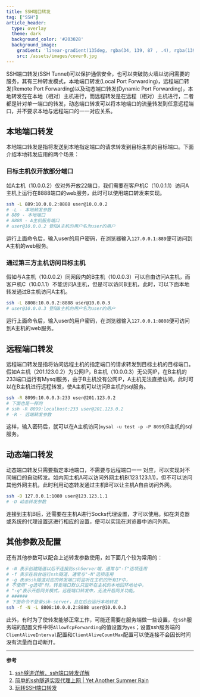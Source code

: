 ```yaml
---
title: SSH端口转发
tag: ["SSH"]
article_header:
  type: overlay
  theme: dark
  background_color: '#203028'
  background_image:
    gradient: 'linear-gradient(135deg, rgba(34, 139, 87 , .4), rgba(139, 34, 139, .4))'
    src: /assets/images/cover0.jpg
---
```


SSH端口转发(SSH Tunnel)可以保护通信安全，也可以突破防火墙以访问需要的服务，其有三种转发模式，本地端口转发(Local Port Forwarding)，远程端口转发(Remote Port Forwarding)以及动态端口转发(Dynamic Port Forwarding)，本地转发在在本地（相对）主机进行，而远程转发是在远程（相对）主机进行，二者都是针对单一端口的转发，动态端口转发可以将本地端口的流量转发到任意远程端口，并不要求本地与远程端口的一一对应关系。
<!--more-->

## 本地端口转发
本地端口转发是指将发送到本地指定端口的请求转发到目标主机的目标端口。下面介绍本地转发应用的两个场景：
### 目标主机仅开放部分端口
如A主机（10.0.0.2）仅对外开放22端口，我们需要在客户机C（10.0.1.1）访问A主机上运行在8888端口的web服务，此时可以使用端口转发来实现。
```bash
ssh -L 889:10.0.0.2:8888 user@10.0.0.2
# -L - 本地转发参数
# 889 - 本地端口
# 8888 - A主机服务端口
# user@10.0.0.2 登陆A主机的用户名为user的用户
```
运行上面命令后，输入user的用户密码，在浏览器输入`127.0.0.1:889`便可访问到A主机的web服务。
### 通过第三方主机访问目标主机
假如与A主机（10.0.0.2）同网段内的B主机（10.0.0.3）可以自由访问A主机，而客户机C（10.0.1.1）不能访问A主机，但是可以访问B主机，此时，可以下面本地转发通过B主机访问A主机。
```bash
ssh -L 8808:10.0.0.2:8888 user@10.0.0.3
# user@10.0.0.3 登陆B主机的用户名为user的用户
```
运行上面命令后，输入user的用户密码，在浏览器输入`127.0.0.1:8808`便可访问到A主机的web服务。

## 远程端口转发
远程端口转发是指将访问远程主机的指定端口的请求转发到目标主机的目标端口。假如A主机（201.123.0.2）为公网IP，B主机（10.0.0.3）无公网IP，在B主机的233端口运行有Mysql服务，由于B主机没有公网IP，A主机无法直接访问，此时可以在B主机进行远程转发，使A主机可以访问B主机的sql服务。
```bash
ssh -R 8099:10.0.0.3:233 user@201.123.0.2
# 下面也是一样的
# ssh -R 8099:localhost:233 user@201.123.0.2
# -R - 远端转发参数
```
这样，输入密码后，就可以在A主机访问(`mysal -u test -p -P 8099`)B主机的sql服务。

## 动态端口转发
动态端口转发只需要指定本地端口，不需要与远程端口一一 对应，可以实现对不同端口的自动转发。如内网主机A可以访问外网主机B(123.123.1.1)，但不可以访问其他外网主机，此时利用动态转发通过主机B可以让主机A自由访问外网。
```bash
ssh -D 127.0.0.1:1080 user@123.123.1.1
# -D 动态转发参数
```
连接到主机B后，还需要在主机A进行Socks代理设置，才可以使用。如在浏览器或系统的代理设置这进行相应的设置，便可以实现在浏览器中访问外网。

## 其他参数及配置
还有其他参数可以配合上述转发参数使用，如下面几个较为常用的：
```bash
# -N 表示创建隧道以后不连接到sshServer端，通常与"-f"选项连用
# -f 表示在后台运行ssh隧道，通常与"-N"选项连用
# -g 表示ssh隧道对应的转发端口将监听在主机的所有IP中，
# 不使用"-g选项"时，转发端口默认只监听在主机的本地回环地址中，
# "-g"表示开启网关模式，远程端口转发中，无法开启网关功能。
# ######
# 下面命令不登录ssh-server，且在后台运行本地转发
ssh -f -N -L 8808:10.0.0.2:8888 user@10.0.0.3
```

此外，有时为了使转发能够正常工作，可能还需要在服务端做一些设置，在ssh服务端的配置文件中将`AllowTcpForwarding`的值设置为`yes`；设置ssh服务端的`ClientAliveInterval`配置和`ClientAliveCountMax`配置可以使连接不会因长时间没有流量而自动断开。

---

**参考**

1. [ssh隧道详解，ssh端口转发详解](https://www.zsythink.net/archives/2450)  
2. [简单的ssh隧道实现代理上网 | Yet Another Summer Rain](https://www.liaohuqiu.net/cn/posts/setup-web-prorxy-by-ssh-tunnel/)  
3. [玩转SSH端口转发](https://blog.fundebug.com/2017/04/24/ssh-port-forwarding/)